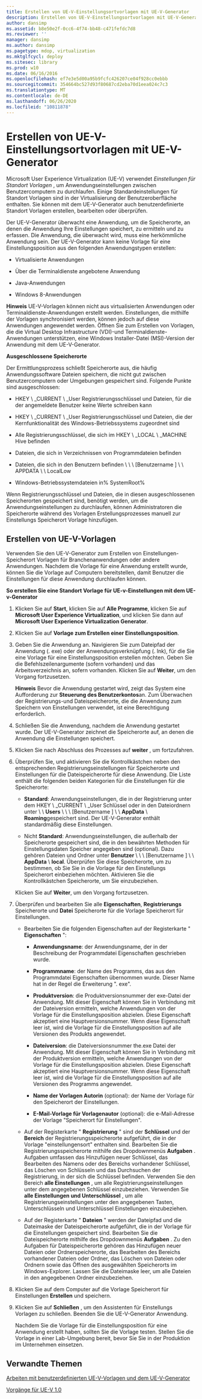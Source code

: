 ```yaml
---
title: Erstellen von UE-V-Einstellungsortvorlagen mit UE-V-Generator
description: Erstellen von UE-V-Einstellungsortvorlagen mit UE-V-Generator
author: dansimp
ms.assetid: b8e50e2f-0cc6-4f74-bb48-c471fefdc7d8
ms.reviewer: ''
manager: dansimp
ms.author: dansimp
ms.pagetype: mdop, virtualization
ms.mktglfcycl: deploy
ms.sitesec: library
ms.prod: w10
ms.date: 06/16/2016
ms.openlocfilehash: ef7e3e5d00a95b9fcfc426207ce04f928cc0ebbb
ms.sourcegitcommit: 354664bc527d93f80687cd2eba70d1eea024c7c3
ms.translationtype: MT
ms.contentlocale: de-DE
ms.lasthandoff: 06/26/2020
ms.locfileid: "10811878"
---
```

# Erstellen von UE-V-Einstellungsortvorlagen mit UE-V-Generator


Microsoft User Experience Virtualization (UE-V) verwendet *Einstellungen für Standort Vorlagen* , um Anwendungseinstellungen zwischen Benutzercomputern zu durchlaufen. Einige Standardeinstellungen für Standort Vorlagen sind in der Virtualisierung der Benutzeroberfläche enthalten. Sie können mit dem UE-V-Generator auch benutzerdefinierte Standort Vorlagen erstellen, bearbeiten oder überprüfen.

Der UE-V-Generator überwacht eine Anwendung, um die Speicherorte, an denen die Anwendung Ihre Einstellungen speichert, zu ermitteln und zu erfassen. Die Anwendung, die überwacht wird, muss eine herkömmliche Anwendung sein. Der UE-V-Generator kann keine Vorlage für eine Einstellungsposition aus den folgenden Anwendungstypen erstellen:

-   Virtualisierte Anwendungen

-   Über die Terminaldienste angebotene Anwendung

-   Java-Anwendungen

-   Windows 8-Anwendungen

**Hinweis**  UE-V-Vorlagen können nicht aus virtualisierten Anwendungen oder Terminaldienste-Anwendungen erstellt werden. Einstellungen, die mithilfe der Vorlagen synchronisiert werden, können jedoch auf diese Anwendungen angewendet werden. Öffnen Sie zum Erstellen von Vorlagen, die die Virtual Desktop Infrastructure (VDI)-und Terminaldienste-Anwendungen unterstützen, eine Windows Installer-Datei (MSI)-Version der Anwendung mit dem UE-V-Generator.

 

**Ausgeschlossene Speicherorte**

Der Ermittlungsprozess schließt Speicherorte aus, die häufig Anwendungssoftware Dateien speichern, die nicht gut zwischen Benutzercomputern oder Umgebungen gespeichert sind. Folgende Punkte sind ausgeschlossen:

-   HKEY \ _CURRENT \ _User Registrierungsschlüssel und Dateien, für die der angemeldete Benutzer keine Werte schreiben kann

-   HKEY \ _CURRENT \ _User Registrierungsschlüssel und Dateien, die der Kernfunktionalität des Windows-Betriebssystems zugeordnet sind

-   Alle Registrierungsschlüssel, die sich im HKEY \ _LOCAL \ _MACHINE Hive befinden

-   Dateien, die sich in Verzeichnissen von Programmdateien befinden

-   Dateien, die sich in den Benutzern befinden \ \ \ [Benutzername \] \ \ APPDATA \ \ LocalLow

-   Windows-Betriebssystemdateien in% SystemRoot%

Wenn Registrierungsschlüssel und Dateien, die in diesen ausgeschlossenen Speicherorten gespeichert sind, benötigt werden, um die Anwendungseinstellungen zu durchlaufen, können Administratoren die Speicherorte während des Vorlagen Erstellungsprozesses manuell zur Einstellungs Speicherort Vorlage hinzufügen.

## Erstellen von UE-V-Vorlagen


Verwenden Sie den UE-V-Generator zum Erstellen von Einstellungen-Speicherort Vorlagen für Branchenanwendungen oder andere Anwendungen. Nachdem die Vorlage für eine Anwendung erstellt wurde, können Sie die Vorlage auf Computern bereitstellen, damit Benutzer die Einstellungen für diese Anwendung durchlaufen können.

**So erstellen Sie eine Standort Vorlage für UE-v-Einstellungen mit dem UE-v-Generator**

1.  Klicken Sie auf **Start**, klicken Sie auf **Alle Programme**, klicken Sie auf **Microsoft User Experience Virtualization**, und klicken Sie dann auf **Microsoft User Experience Virtualization Generator**.

2.  Klicken Sie auf **Vorlage zum Erstellen einer Einstellungsposition**.

3.  Geben Sie die Anwendung an. Navigieren Sie zum Dateipfad der Anwendung (. exe) oder der Anwendungsverknüpfung (. lnk), für die Sie eine Vorlage für eine Einstellungsposition erstellen möchten. Geben Sie die Befehlszeilenargumente (sofern vorhanden) und das Arbeitsverzeichnis an, sofern vorhanden. Klicken Sie auf **Weiter**, um den Vorgang fortzusetzen.

    **Hinweis**  Bevor die Anwendung gestartet wird, zeigt das System eine Aufforderung zur **Steuerung des Benutzerkontos**an. Zum Überwachen der Registrierungs-und Dateispeicherorte, die die Anwendung zum Speichern von Einstellungen verwendet, ist eine Berechtigung erforderlich.

     

4.  Schließen Sie die Anwendung, nachdem die Anwendung gestartet wurde. Der UE-V-Generator zeichnet die Speicherorte auf, an denen die Anwendung die Einstellungen speichert.

5.  Klicken Sie nach Abschluss des Prozesses auf **weiter** , um fortzufahren.

6.  Überprüfen Sie, und aktivieren Sie die Kontrollkästchen neben den entsprechenden Registrierungseinstellungen für Speicherorte und Einstellungen für die Dateispeicherorte für diese Anwendung. Die Liste enthält die folgenden beiden Kategorien für die Einstellungen für die Speicherorte:

    -   **Standard**: Anwendungseinstellungen, die in der Registrierung unter dem HKEY \ _CURRENT \ _User Schlüssel oder in den Dateiordnern unter \ \ **Users** \ \ \ [Benutzername \] \ \ **AppData**  \\  **Roaming**gespeichert sind. Der UE-V-Generator enthält standardmäßig diese Einstellungen.

    -   Nicht **Standard**: Anwendungseinstellungen, die außerhalb der Speicherorte gespeichert sind, die in den bewährten Methoden für Einstellungsdaten Speicher angegeben sind (optional). Dazu gehören Dateien und Ordner unter **Benutzer** \ \ \ [Benutzername \] \ \ **AppData**  \\  **local**. Überprüfen Sie diese Speicherorte, um zu bestimmen, ob Sie Sie in die Vorlage für den Einstellungs Speicherort einbeziehen möchten. Aktivieren Sie die Kontrollkästchen Speicherorte, um Sie einzubeziehen.

    Klicken Sie auf **Weiter**, um den Vorgang fortzusetzen.

7.  Überprüfen und bearbeiten Sie alle **Eigenschaften**, **Registrierungs** Speicherorte und **Datei** Speicherorte für die Vorlage Speicherort für Einstellungen.

    -   Bearbeiten Sie die folgenden Eigenschaften auf der Registerkarte " **Eigenschaften** ":

        -   **Anwendungsname**: der Anwendungsname, der in der Beschreibung der Programmdatei Eigenschaften geschrieben wurde.

        -   **Programmname**: der Name des Programms, das aus den Programmdatei Eigenschaften übernommen wurde. Dieser Name hat in der Regel die Erweiterung ". exe".

        -   **Produktversion**: die Produktversionsnummer der exe-Datei der Anwendung. Mit dieser Eigenschaft können Sie in Verbindung mit der Dateiversion ermitteln, welche Anwendungen von der Vorlage für die Einstellungsposition abzielen. Diese Eigenschaft akzeptiert eine Hauptversionsnummer. Wenn diese Eigenschaft leer ist, wird die Vorlage für die Einstellungsposition auf alle Versionen des Produkts angewendet.

        -   **Dateiversion**: die Dateiversionsnummer the.exe Datei der Anwendung. Mit dieser Eigenschaft können Sie in Verbindung mit der Produktversion ermitteln, welche Anwendungen von der Vorlage für die Einstellungsposition abzielen. Diese Eigenschaft akzeptiert eine Hauptversionsnummer. Wenn diese Eigenschaft leer ist, wird die Vorlage für die Einstellungsposition auf alle Versionen des Programms angewendet.

        -   **Name der Vorlagen Autorin** (optional): der Name der Vorlage für den Speicherort der Einstellungen.

        -   **E-Mail-Vorlage für Vorlagenautor** (optional): die e-Mail-Adresse der Vorlage "Speicherort für Einstellungen".

    -   Auf der Registerkarte " **Registrierung** " sind der **Schlüssel** und der **Bereich** der Registrierungsspeicherorte aufgeführt, die in der Vorlage "einstellungensort" enthalten sind. Bearbeiten Sie die Registrierungsspeicherorte mithilfe des Dropdownmenüs **Aufgaben** . Aufgaben umfassen das Hinzufügen neuer Schlüssel, das Bearbeiten des Namens oder des Bereichs vorhandener Schlüssel, das Löschen von Schlüsseln und das Durchsuchen der Registrierung, in der sich die Schlüssel befinden. Verwenden Sie den Bereich **alle Einstellungen** , um alle Registrierungseinstellungen unter dem angegebenen Schlüssel einzubeziehen. Verwenden Sie **alle Einstellungen und Unterschlüssel** , um alle Registrierungseinstellungen unter den angegebenen Tasten, Unterschlüsseln und Unterschlüssel Einstellungen einzubeziehen.

    -   Auf der Registerkarte " **Dateien** " werden der Dateipfad und die Dateimaske der Dateispeicherorte aufgeführt, die in der Vorlage für die Einstellungen gespeichert sind. Bearbeiten Sie die Dateispeicherorte mithilfe des Dropdownmenüs **Aufgaben** . Zu den Aufgaben für Dateispeicherorte gehören das Hinzufügen neuer Dateien oder Ordnerspeicherorte, das Bearbeiten des Bereichs vorhandener Dateien oder Ordner, das Löschen von Dateien oder Ordnern sowie das Öffnen des ausgewählten Speicherorts im Windows-Explorer. Lassen Sie die Dateimaske leer, um alle Dateien in den angegebenen Ordner einzubeziehen.

8.  Klicken Sie auf dem Computer auf die Vorlage Speicherort für Einstellungen **Erstellen** und speichern.

9.  Klicken Sie auf **Schließen** , um den Assistenten für Einstellungs Vorlagen zu schließen. Beenden Sie die UE-V-Generator Anwendung.

    Nachdem Sie die Vorlage für die Einstellungsposition für eine Anwendung erstellt haben, sollten Sie die Vorlage testen. Stellen Sie die Vorlage in einer Lab-Umgebung bereit, bevor Sie Sie in der Produktion im Unternehmen einsetzen.

## Verwandte Themen


[Arbeiten mit benutzerdefinierten UE-V-Vorlagen und dem UE-V-Generator](working-with-custom-ue-v-templates-and-the-ue-v-generator.md)

[Vorgänge für UE-V 1.0](operations-for-ue-v-10.md)

 

 





